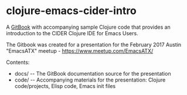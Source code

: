 # clojure-emacs-cider-intro

A [GitBook](https://tbellisiv.gitbooks.io/clojure-emacs-cider-intro) with accompanying sample Clojure code that provides an introduction to the CIDER Clojure IDE for Emacs Users.

The Gitbook was created for a presentation for the February 2017 Austin "EmacsATX" meetup - https://www.meetup.com/EmacsATX/

Contents:

* docs/ -- The GitBook documentation source for the presentation
* code/ -- Accompanying materials for the presentation: Clojure code/projects, Elisp code, Emacs init files